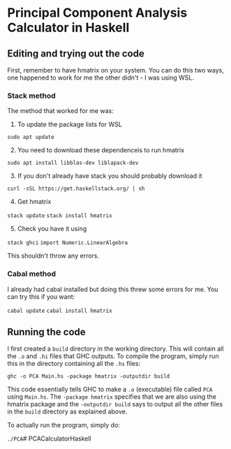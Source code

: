 # Principal Component Analysis Calculator in Haskell

## Editing and trying out the code 

First, remember to have hmatrix on your system. You can do this two ways, one happened to work for me the other didn't - I was using WSL. 

### Stack method

The method that worked for me was:

1. To update the package lists for WSL

`sudo apt update`

2. You need to download these dependenceis to run hmatrix

`sudo apt install libblas-dev liblapack-dev`

3. If you don't already have stack you should probably download it

`curl -sSL https://get.haskellstack.org/ | sh`

4. Get hmatrix

`stack update`
`stack install hmatrix`

5. Check you have it using

`stack ghci`
`import Numeric.LinearAlgebra`

This shouldn't throw any errors.

### Cabal method

I already had cabal installed but doing this threw some errors for me. You can try this if you want:

`cabal update`
`cabal install hmatrix`


## Running the code

I first created a `build` directory in the working directory. This will contain all the `.o` and `.hi` files that GHC outputs. To compile the program, simply run this in the directory containing all the `.hs` files:

`ghc -o PCA Main.hs -package hmatrix -outputdir build`

This code essentially tells GHC to make a `.o` (executable) file called `PCA` using `Main.hs`. The `-package hmatrix` specifies that we are also using the hmatrix package and the `-outputdir build` says to output all the other files in the `build` directory as explained above.

To actually run the program, simply do:

`./PCA`# PCACalculatorHaskell

